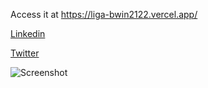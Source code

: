 Access it at https://liga-bwin2122.vercel.app/

[Linkedin](https://www.linkedin.com/in/tom%C3%A1s-sequeira-882279221/)

[Twitter](https://twitter.com/PositionIsKeyPT)

![Screenshot](https://github.com/tomaslb26/LigaBwin2122/blob/main/LigaBwin2122.png)

